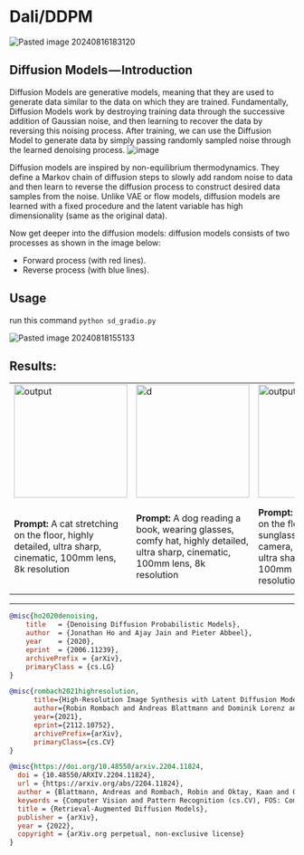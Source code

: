 # Dali/DDPM

![Pasted image 20240816183120](https://github.com/user-attachments/assets/3d9a8ff5-be7d-4c28-ba42-ec89fe2aa031)

## Diffusion Models — Introduction
Diffusion Models are generative models, meaning that they are used to generate data similar to the data on which they are trained. Fundamentally, Diffusion Models work by destroying training data through the successive addition of Gaussian noise, and then learning to recover the data by reversing this noising process. After training, we can use the Diffusion Model to generate data by simply passing randomly sampled noise through the learned denoising process.
![image](https://github.com/user-attachments/assets/9d18359f-dea3-49ec-82de-6a4a15770b39)

Diffusion models are inspired by non-equilibrium thermodynamics. They define a Markov chain of diffusion steps to slowly add random noise to data and then learn to reverse the diffusion process to construct desired data samples from the noise. Unlike VAE or flow models, diffusion models are learned with a fixed procedure and the latent variable has high dimensionality (same as the original data).

Now get deeper into the diffusion models:
diffusion models consists of two processes as shown in the image below:

- Forward process (with red lines).
- Reverse process (with blue lines).


## Usage
run this command `python sd_gradio.py`



![Pasted image 20240818155133](https://github.com/user-attachments/assets/41036af9-98cd-4476-9435-74d196c32c35)





## Results:

<table>
  <tr>
    <td><img src="https://github.com/user-attachments/assets/83f8d84f-754c-49cb-ab33-73eaa66805d3" alt="output" width="200"/></td>
    <td><img src="https://github.com/user-attachments/assets/90104a77-db5b-4031-b91d-d4d89b78b764" alt="d" width="200"/></td>
    <td><img src="https://github.com/user-attachments/assets/24478566-b22e-41be-adcc-e77cd3d9dff9" alt="output_image" width="200"/></td>
    <td><img src="https://github.com/user-attachments/assets/26c059b3-7437-41ab-8307-3a7e4a3793f2" alt="s" width="200"/></td>
    <td><img src="https://github.com/user-attachments/assets/4cba0dfe-38c3-40c1-890d-f83559c49132" alt="test" width="200"/></td>
  </tr>
  <tr>
    <td><b>Prompt:</b> A cat stretching on the floor, highly detailed, ultra sharp, cinematic, 100mm lens, 8k resolution</td>
    <td><b>Prompt:</b> A dog reading a book, wearing glasses, comfy hat, highly detailed, ultra sharp, cinematic, 100mm lens, 8k resolution</td>
    <td><b>Prompt:</b> A dog stretching on the floor wearing sunglasses, looking to the camera, highly detailed, ultra sharp, cinematic, 100mm lens, 8k resolution</td>
    <td><b>Prompt:</b> An astronaut on the moon, highly detailed, ultra sharp, cinematic, 100mm lens, 8k resolution</td>
    <td><b>Prompt:</b> A black dog sitting between a bush and a pair of green pants standing up with nobody inside them, highly detailed, ultra sharp, cinematic, 100mm lens, 8k resolution</td>
  </tr>
</table>



---
```BibTex
@misc{ho2020denoising,
    title   = {Denoising Diffusion Probabilistic Models},
    author  = {Jonathan Ho and Ajay Jain and Pieter Abbeel},
    year    = {2020},
    eprint  = {2006.11239},
    archivePrefix = {arXiv},
    primaryClass = {cs.LG}
}

@misc{rombach2021highresolution,
      title={High-Resolution Image Synthesis with Latent Diffusion Models}, 
      author={Robin Rombach and Andreas Blattmann and Dominik Lorenz and Patrick Esser and Björn Ommer},
      year={2021},
      eprint={2112.10752},
      archivePrefix={arXiv},
      primaryClass={cs.CV}
}

@misc{https://doi.org/10.48550/arxiv.2204.11824,
  doi = {10.48550/ARXIV.2204.11824},
  url = {https://arxiv.org/abs/2204.11824},
  author = {Blattmann, Andreas and Rombach, Robin and Oktay, Kaan and Ommer, Björn},
  keywords = {Computer Vision and Pattern Recognition (cs.CV), FOS: Computer and information sciences, FOS: Computer and information sciences},
  title = {Retrieval-Augmented Diffusion Models},
  publisher = {arXiv},
  year = {2022},  
  copyright = {arXiv.org perpetual, non-exclusive license}
}
```
